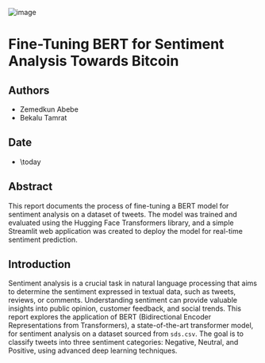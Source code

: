 ![image](https://github.com/Bekalu-t/Fine-Tuning-BERT-for-Sentiment-Analysis-Towards-Bitcoin/assets/174369527/da861fb6-5d7f-42db-8b38-ecb239ef7baf)

# Fine-Tuning BERT for Sentiment Analysis Towards Bitcoin

## Authors
- Zemedkun Abebe
- Bekalu Tamrat

## Date
- \today

## Abstract
This report documents the process of fine-tuning a BERT model for sentiment analysis on a dataset of tweets. The model was trained and evaluated using the Hugging Face Transformers library, and a simple Streamlit web application was created to deploy the model for real-time sentiment prediction.

## Introduction
Sentiment analysis is a crucial task in natural language processing that aims to determine the sentiment expressed in textual data, such as tweets, reviews, or comments. Understanding sentiment can provide valuable insights into public opinion, customer feedback, and social trends. This report explores the application of BERT (Bidirectional Encoder Representations from Transformers), a state-of-the-art transformer model, for sentiment analysis on a dataset sourced from `sds.csv`. The goal is to classify tweets into three sentiment categories: Negative, Neutral, and Positive, using advanced deep learning techniques.
